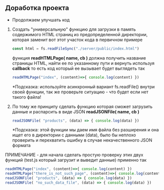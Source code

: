 ## Доработка проекта

* Продолжаем улучшать код

1. Создать "универсальную" функцию для загрузки в память содержимого HTML страниц из предопределенной директории, которая заменит вот этот участок кода в первичном примере
   ```js
   const html = fs.readFileSync("./server/public/index.html") 
   
   ```
   функция **readHTMLPage( name, cb )** должна получить название страницы HTML, найти ее по указанному пути и вернуть используя **callback**
   то есть код который ее вызывает будет выглядеть так
   ```js
   readHTMLPage("index", (content)=>{ console.log(content) })
   ```
   *Подсказка: используйте асинхронный вариант fs.readFile() внутри своей функции, так же проверьте ситуацию - что будет если нет такого файла!
   
2. По тому же принципу сделать функцию которая сможет загрузить данные и распарсить в виде JSON **readJSONFile( name, cb )** 
   ```js
   readJSONFile( "products", (data) => { console.log(data) }) 
   
   ```
   *Подсказка: этой функции мы даем имя файла без разширения и она ищет его в директории с данными (data), было бы неплохо проверить и перехватить ошибку в случае некачественного JSON формата

ПРИМЕЧАНИЕ - для начала сделать простую проверку этих двух функций (test.js который загрузит и выведит данные) применно так
   
   ```js
   readHTMLPage("index", (content)=>{ console.log(content) })
   readHTMLPage("there_is_not_such_page", (content)=>{ console.log(content) })
   readJSONFile( "products", (data) => { console.log(data) }) 
   readJSONFile( "no_such_data_file", (data) => { console.log(data) }) 
   
   ```

